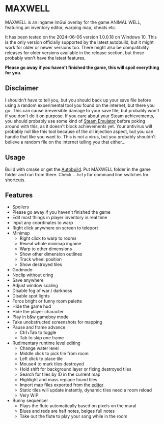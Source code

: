 # MAXWELL

MAXWELL is an ingame ImGui overlay for the game ANIMAL WELL, featuring an inventory editor, warping map, cheats etc.

It has been tested on the 2024-06-06 version 1.0.0.18 on Windows 10. This is the only version officially supported by the latest autobuild, but it might work for older or newer versions too. There might also be compatibility releases for older versions available in the release section, but those probably won't have the latest features.

**Please go away if you haven't finished the game, this will spoil everything for you.**

## Disclaimer

I shouldn't have to tell you, but you should back up your save file before using a random experimental tool you found on the internet, but there you go.
This can cause irreversible damage to your save file, but probably won't if you don't do it on purpose.
If you care about your Steam achievements, you should probably use some kind of [Steam Emulator](https://mr_goldberg.gitlab.io/goldberg_emulator/) before poking around with this, as it doesn't block achievements yet.
Your antivirus will probably not like this tool because of the dll injection aspect, but you can handle that like you want to.
This is not a virus, but you probably shouldn't believe a random file on the internet telling you that either...

## Usage

Build with cmake or get the [Autobuild](https://github.com/Dregu/maxwell/releases/tag/autobuild). Put MAXWELL folder in the game folder and run from there. Check `--help` for command line switches for shortcuts.

## Features

- Spoilers
- Please go away if you haven't finished the game
- Edit most things in player inventory in real time
- Input any coordinates to warp
- Right click anywhere on screen to teleport
- Minimap
  - Right click to warp to rooms
  - Reveal whole minimap ingame
  - Warp to other dimensions
  - Show other dimension outlines
  - Track wheel position
  - Show destroyed tiles
- Godmode
- Noclip without cring
- Save anywhere
- Adjust window scaling
- Disable fog of war / darkness
- Disable spot lights
- Force bright or funny room palette
- Hide the game hud
- Hide the player character
- Play in b&w gameboy mode
- Take unobstructed screenshots for mapping
- Pause and frame advance
  - Ctrl+Tab to toggle
  - Tab to skip one frame
- Rudimentary runtime level editing
  - Change water level
  - Middle click to pick tile from room
  - Left click to place tile
  - Mouse4 to mark tiles destroyed
  - Hold shift for background layer or fixing destroyed tiles
  - Search for tiles by ID in the current map
  - Highlight and mass replace found tiles
  - Import map files exported from the [editor](https://github.com/Redcrafter/Animal-Well-editor)
  - Static tiles will update instantly, dynamic tiles need a room reload
  - Very WIP
- Bunny sequencer
  - Plays the flute automatically based on pixels on the mural
  - Blues and reds are half notes, beiges full notes
  - Take out the flute to play your song while in the room
